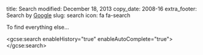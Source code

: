 title: Search
modified: December 18, 2013
copy_date: 2008-16
extra_footer: Search by [Google](http://www.google.ca/)
slug: search
icon: fa fa-search

To find everything else...

<!-- SiteSearch Google -->
<script>
  (function() {
    var cx = '010987218431638106104:ovpql0-iqz4';
    var gcse = document.createElement('script');
    gcse.type = 'text/javascript';
    gcse.async = true;
    gcse.src = (document.location.protocol == 'https:' ? 'https:' : 'http:') +
        '//www.google.com/cse/cse.js?cx=' + cx;
    var s = document.getElementsByTagName('script')[0];
    s.parentNode.insertBefore(gcse, s);
  })();
</script>
<gcse:search enableHistory="true" enableAutoComplete="true"></gcse:search>
<!-- Google Search Result Snippet Ends -->
